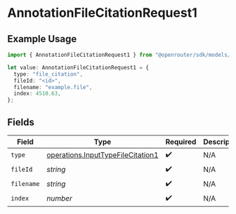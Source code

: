 # AnnotationFileCitationRequest1

## Example Usage

```typescript
import { AnnotationFileCitationRequest1 } from "@openrouter/sdk/models/operations";

let value: AnnotationFileCitationRequest1 = {
  type: "file_citation",
  fileId: "<id>",
  filename: "example.file",
  index: 4510.63,
};
```

## Fields

| Field                                                                                  | Type                                                                                   | Required                                                                               | Description                                                                            |
| -------------------------------------------------------------------------------------- | -------------------------------------------------------------------------------------- | -------------------------------------------------------------------------------------- | -------------------------------------------------------------------------------------- |
| `type`                                                                                 | [operations.InputTypeFileCitation1](../../models/operations/inputtypefilecitation1.md) | :heavy_check_mark:                                                                     | N/A                                                                                    |
| `fileId`                                                                               | *string*                                                                               | :heavy_check_mark:                                                                     | N/A                                                                                    |
| `filename`                                                                             | *string*                                                                               | :heavy_check_mark:                                                                     | N/A                                                                                    |
| `index`                                                                                | *number*                                                                               | :heavy_check_mark:                                                                     | N/A                                                                                    |